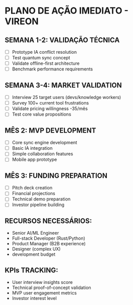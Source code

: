 # PLANO DE AÇÃO IMEDIATO - VIREON

## SEMANA 1-2: VALIDAÇÃO TÉCNICA
- [ ] Prototype IA conflict resolution  
- [ ] Test quantum sync concept
- [ ] Validate offline-first architecture
- [ ] Benchmark performance requirements

## SEMANA 3-4: MARKET VALIDATION  
- [ ] Interview 25 target users (devs/knowledge workers)
- [ ] Survey 100+ current tool frustrations
- [ ] Validate pricing willingness -35/mês
- [ ] Test core value propositions

## MÊS 2: MVP DEVELOPMENT
- [ ] Core sync engine development
- [ ] Basic IA integration
- [ ] Simple collaboration features  
- [ ] Mobile app prototype

## MÊS 3: FUNDING PREPARATION
- [ ] Pitch deck creation
- [ ] Financial projections
- [ ] Technical demo preparation
- [ ] Investor pipeline building

## RECURSOS NECESSÁRIOS:
- Senior AI/ML Engineer
- Full-stack Developer (Rust/Python)
- Product Manager (B2B experience)
- Designer (complex UX)
-  development budget

## KPIs TRACKING:
- User interview insights score
- Technical proof-of-concept validation  
- MVP user engagement metrics
- Investor interest level
